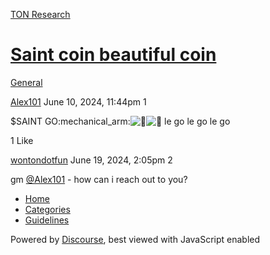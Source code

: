 [TON Research](/)

# [Saint coin beautiful coin](/t/saint-coin-beautiful-coin/24661)

[General](/c/general/4) 

    

[Alex101](https://tonresear.ch/u/Alex101)  June 10, 2024, 11:44pm  1

$SAINT GO​:mechanical\_arm:![:mechanical_arm:](https://tonresear.ch/images/emoji/twitter/mechanical_arm.png?v=12 ":mechanical_arm:")![:mechanical_arm:](https://tonresear.ch/images/emoji/twitter/mechanical_arm.png?v=12 ":mechanical_arm:") le go le go le go

  1 Like

[wontondotfun](https://tonresear.ch/u/wontondotfun) June 19, 2024, 2:05pm  2

gm [@Alex101](/u/alex101) - how can i reach out to you?

 

*   [Home](/)
*   [Categories](/categories)
*   [Guidelines](/guidelines)

Powered by [Discourse](https://www.discourse.org), best viewed with JavaScript enabled